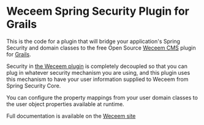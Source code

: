 # Weceem Spring Security Plugin for Grails

This is the code for a plugin that will bridge your application's Spring Security and domain classes
to the free Open Source [Weceem CMS](http://weceem.org) plugin for [Grails](http://grails.org).

Security in [the Weceem plugin](http://github.com/jCatalog/weceem-plugin) is completely decoupled so that you can plug in whatever security mechanism you are using, 
and this plugin uses this mechanism to have your user information supplied to Weceem from Spring Security Core.

You can configure the property mappings from your user domain classes to the user object properties available at runtime.

Full documentation is available on the [Weceem site](http://weceem.org)

